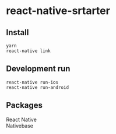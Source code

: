 # react-native-srtarter

## Install

    yarn
    react-native link

## Development run

    react-native run-ios
    react-native run-android

## Packages

React Native  
Nativebase
